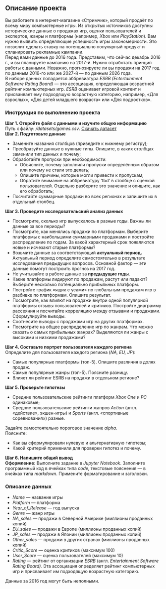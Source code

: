 <div class="application-main " data-commit-hovercards-enabled="" data-discussion-hovercards-enabled="" data-issue-and-pr-hovercards-enabled="">
<div class="">
<div class="clearfix container-xl px-3 px-md-4 px-lg-5 mt-4">
<div>
<div id="readme" class="Box md js-code-block-container js-code-nav-container js-tagsearch-file Box--responsive" data-tagsearch-path="Исследование_объявлений_о_продаже_квартир/README.md" data-tagsearch-lang="Markdown">
<div class="Box-body px-5 pb-5" data-target="readme-toc.content">
<article class="markdown-body entry-content container-lg">
<h2>Описание проекта</h2>
<div class="paragraph">Вы работаете в интернет-магазине &laquo;Стримчик&raquo;, который продаёт по всему миру компьютерные игры. Из открытых источников доступны исторические данные о продажах игр, оценки пользователей и экспертов, жанры и платформы (например, <em>Xbox</em> или <em>PlayStation</em>). Вам нужно выявить определяющие успешность игры закономерности. Это позволит сделать ставку на потенциально популярный продукт и спланировать рекламные кампании.</div>
<div class="paragraph">Перед вами данные до 2016 года. Представим, что сейчас декабрь 2016 г., и вы планируете кампанию на 2017-й. Нужно отработать принцип работы с данными. Неважно, прогнозируете ли вы продажи на 2017 год по данным 2016-го или же 2027-й &mdash; по данным 2026 года.</div>
<div class="paragraph">В наборе данных попадается аббревиатура <em>ESRB (Entertainment Software Rating Board)</em> &mdash; это ассоциация, определяющая возрастной рейтинг компьютерных игр. <em>ESRB</em> оценивает игровой контент и присваивает ему подходящую возрастную категорию, например, &laquo;Для взрослых&raquo;, &laquo;Для детей младшего возраста&raquo; или &laquo;Для подростков&raquo;.</div>
<h3>Инструкция по выполнению проекта</h3>
<div class="paragraph"><strong>Шаг 1. Откройте файл с данными и изучите общую информацию</strong></div>
<div class="paragraph">Путь к файлу: <em>/datasets/games.csv</em>. <a href="https://code.s3.yandex.net/datasets/games.csv">Скачать датасет</a></div>
<div class="paragraph"><strong>Шаг 2. Подготовьте данные</strong></div>
<ul>
<li>Замените названия столбцов (приведите к нижнему регистру);</li>
<li>Преобразуйте данные в нужные типы. Опишите, в каких столбцах заменили тип данных и почему;</li>
<li>Обработайте пропуски при необходимости:
<ul>
<li>Объясните, почему заполнили пропуски определённым образом или почему не стали это делать;</li>
<li>Опишите причины, которые могли привести к пропускам;</li>
<li>Обратите внимание на аббревиатуру 'tbd' в столбце с оценкой пользователей. Отдельно разберите это значение и опишите, как его обработать;</li>
</ul>
</li>
<li>Посчитайте суммарные продажи во всех регионах и запишите их в отдельный столбец.</li>
</ul>
<div class="paragraph"><strong>Шаг 3. Проведите исследовательский анализ данных</strong></div>
<ul>
<li>Посмотрите, сколько игр выпускалось в разные годы. Важны ли данные за все периоды?</li>
<li>Посмотрите, как менялись продажи по платформам. Выберите платформы с наибольшими суммарными продажами и постройте распределение по годам. За какой характерный срок появляются новые и исчезают старые платформы?</li>
<li>Возьмите данные за соответствующий <strong>актуальный период.</strong> Актуальный период определите самостоятельно в результате исследования предыдущих вопросов. Основной фактор &mdash; эти данные помогут построить прогноз на 2017 год.</li>
<li>Не учитывайте в работе данные за <strong>предыдущие годы</strong>.</li>
<li>Какие платформы лидируют по продажам, растут или падают? Выберите несколько потенциально прибыльных платформ.</li>
<li>Постройте график &laquo;ящик с усами&raquo; по глобальным продажам игр в разбивке по платформам. Опишите результат.</li>
<li>Посмотрите, как влияют на продажи внутри одной популярной платформы отзывы пользователей и критиков. Постройте диаграмму рассеяния и посчитайте корреляцию между отзывами и продажами. Сформулируйте выводы.</li>
<li>Соотнесите выводы с продажами игр на других платформах.</li>
<li>Посмотрите на общее распределение игр по жанрам. Что можно сказать о самых прибыльных жанрах? Выделяются ли жанры с высокими и низкими продажами?</li>
</ul>
<div class="paragraph"><strong>Шаг 4. Составьте портрет пользователя каждого региона</strong></div>
<div class="paragraph">Определите для пользователя каждого региона (<em>NA, EU, JP</em>):</div>
<ul>
<li>Самые популярные платформы (топ-5). Опишите различия в долях продаж.</li>
<li>Самые популярные жанры (топ-5). Поясните разницу.</li>
<li>Влияет ли рейтинг ESRB на продажи в отдельном регионе?</li>
</ul>
<div class="paragraph"><strong>Шаг 5. Проверьте гипотезы</strong></div>
<ul>
<li>Средние пользовательские рейтинги платформ <em>Xbox One</em> и <em>PC</em> одинаковые;</li>
<li>Средние пользовательские рейтинги жанров <em>Action</em> (англ. &laquo;действие&raquo;, экшен-игры) и <em>Sports</em> (англ. &laquo;спортивные соревнования&raquo;) разные.</li>
</ul>
<div class="paragraph">Задайте самостоятельно пороговое значение <em>alpha</em>.</div>
<div class="paragraph">Поясните:</div>
<ul>
<li>Как вы сформулировали нулевую и альтернативную гипотезы;</li>
<li>Какой критерий применили для проверки гипотез и почему.</li>
</ul>
<div class="paragraph"><strong>Шаг 6. Напишите общий вывод</strong></div>
<div class="paragraph"><strong>Оформление:</strong> Выполните задание в <em>Jupyter Notebook</em>. Заполните программный код в ячейках типа <em>code,</em> текстовые пояснения &mdash; в ячейках типа <em>markdown</em>. Примените форматирование и заголовки.</div>
<h3>Описание данных</h3>
<ul>
<li><em>Name</em> &mdash; название игры</li>
<li><em>Platform</em> &mdash; платформа</li>
<li><em>Year_of_Release</em> &mdash; год выпуска</li>
<li><em>Genre</em> &mdash; жанр игры</li>
<li><em>NA_sales &mdash;</em> продажи в Северной Америке (миллионы проданных копий)</li>
<li><em>EU_sales</em> &mdash; продажи в Европе (миллионы проданных копий)</li>
<li><em>JP_sales</em> &mdash; продажи в Японии (миллионы проданных копий)</li>
<li><em>Other_sales &mdash;</em> продажи в других странах (миллионы проданных копий)</li>
<li><em>Critic_Score</em> &mdash; оценка критиков (максимум 100)</li>
<li><em>User_Score</em> &mdash; оценка пользователей (максимум 10)</li>
<li><em>Rating</em> &mdash; рейтинг от организации <em>ESRB</em> (англ. <em>Entertainment Software Rating Board).</em> Эта ассоциация определяет рейтинг компьютерных игр и присваивает им подходящую возрастную категорию.</li>
</ul>
<div class="paragraph">Данные за 2016 год могут быть неполными.</div>
</article>
</div>
</div>
</div>
</div>
</div>
</div>
